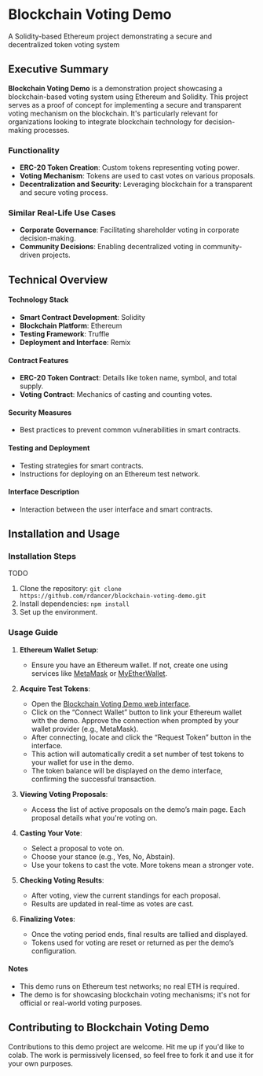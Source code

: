 # Blockchain Voting Demo

A Solidity-based Ethereum project demonstrating a secure and decentralized token voting system

## Executive Summary

**Blockchain Voting Demo** is a demonstration project showcasing a blockchain-based voting system using Ethereum and Solidity. This project serves as a proof of concept for implementing a secure and transparent voting mechanism on the blockchain. It's particularly relevant for organizations looking to integrate blockchain technology for decision-making processes.

### Functionality
- **ERC-20 Token Creation**: Custom tokens representing voting power.
- **Voting Mechanism**: Tokens are used to cast votes on various proposals.
- **Decentralization and Security**: Leveraging blockchain for a transparent and secure voting process.

### Similar Real-Life Use Cases
- **Corporate Governance**: Facilitating shareholder voting in corporate decision-making.
- **Community Decisions**: Enabling decentralized voting in community-driven projects.

## Technical Overview

#### Technology Stack
- **Smart Contract Development**: Solidity
- **Blockchain Platform**: Ethereum
- **Testing Framework**: Truffle
- **Deployment and Interface**: Remix

#### Contract Features
- **ERC-20 Token Contract**: Details like token name, symbol, and total supply.
- **Voting Contract**: Mechanics of casting and counting votes.

#### Security Measures
- Best practices to prevent common vulnerabilities in smart contracts.

#### Testing and Deployment
- Testing strategies for smart contracts.
- Instructions for deploying on an Ethereum test network.

#### Interface Description
- Interaction between the user interface and smart contracts.

## Installation and Usage

### Installation Steps
TODO
1. Clone the repository: `git clone https://github.com/rdancer/blockchain-voting-demo.git`
2. Install dependencies: `npm install`
3. Set up the environment.

### Usage Guide

1. **Ethereum Wallet Setup**:
   - Ensure you have an Ethereum wallet. If not, create one using services like [MetaMask](https://metamask.io) or [MyEtherWallet](https://www.myetherwallet.com).

2. **Acquire Test Tokens**:
   - Open the [Blockchain Voting Demo web interface](https://blockchain-voting.rdancer.org).
   - Click on the “Connect Wallet” button to link your Ethereum wallet with the demo. Approve the connection when prompted by your wallet provider (e.g., MetaMask).
   - After connecting, locate and click the “Request Token” button in the interface.
   - This action will automatically credit a set number of test tokens to your wallet for use in the demo.
   - The token balance will be displayed on the demo interface, confirming the successful transaction.

3. **Viewing Voting Proposals**:
   - Access the list of active proposals on the demo’s main page. Each proposal details what you're voting on.

4. **Casting Your Vote**:
   - Select a proposal to vote on.
   - Choose your stance (e.g., Yes, No, Abstain).
   - Use your tokens to cast the vote. More tokens mean a stronger vote.

5. **Checking Voting Results**:
   - After voting, view the current standings for each proposal.
   - Results are updated in real-time as votes are cast.

6. **Finalizing Votes**:
   - Once the voting period ends, final results are tallied and displayed.
   - Tokens used for voting are reset or returned as per the demo’s configuration.

#### Notes
- This demo runs on Ethereum test networks; no real ETH is required.
- The demo is for showcasing blockchain voting mechanisms; it's not for official or real-world voting purposes.

## Contributing to Blockchain Voting Demo
Contributions to this demo project are welcome. Hit me up if you'd like to colab. The work is permissively licensed, so feel free to fork it and use it for your own purposes.
